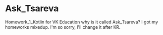 # Ask_Tsareva
Homework_1_Kotlin for VK Education
why is it called Ask_Tsareva? I got my homeworks mixedup. I'm so sorry, I'll change it after KR.
